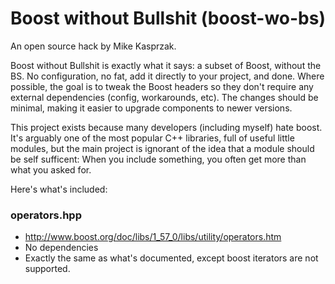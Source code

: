 # Boost without Bullshit (boost-wo-bs)
An open source hack by Mike Kasprzak.

Boost without Bullshit is exactly what it says: a subset of Boost, without the BS. No configuration, no fat, add it directly to your project, and done. Where possible, the goal is to tweak the Boost headers so they don't require any external dependencies (config, workarounds, etc). The changes should be minimal, making it easier to upgrade components to newer versions.

This project exists because many developers (including myself) hate boost. It's arguably one of the most popular C++ libraries, full of useful little modules, but the main project is ignorant of the idea that a module should be self sufficent: When you include something, you often get more than what you asked for.


Here's what's included:

### operators.hpp
* http://www.boost.org/doc/libs/1_57_0/libs/utility/operators.htm
* No dependencies
* Exactly the same as what's documented, except boost iterators are not supported.

